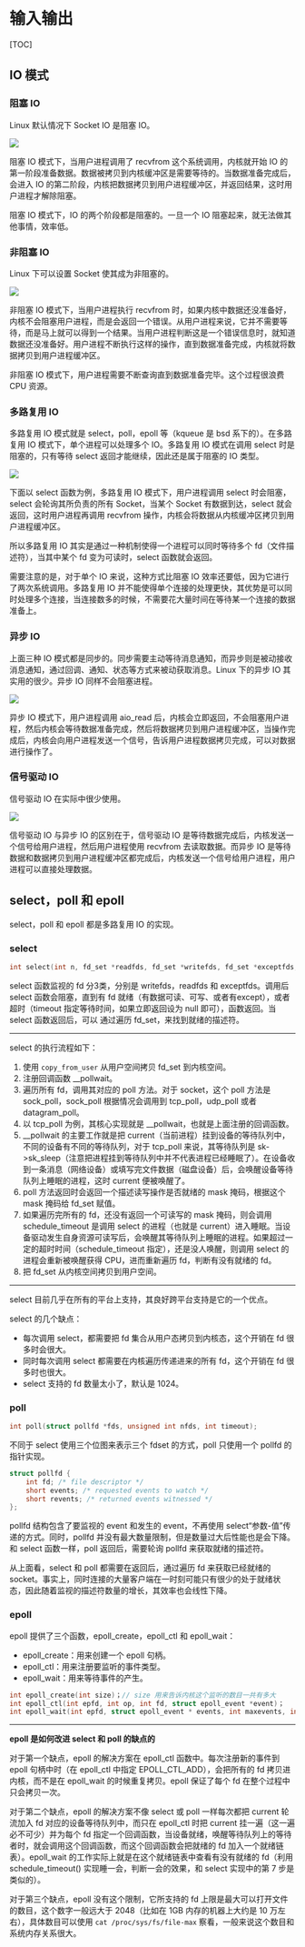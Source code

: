 # 输入输出

[TOC]

## IO 模式

### 阻塞 IO

Linux 默认情况下 Socket IO 是阻塞 IO。

![](_v_images/20190826090348545_31322.png)

阻塞 IO 模式下，当用户进程调用了 recvfrom 这个系统调用，内核就开始 IO 的第一阶段准备数据。数据被拷贝到内核缓冲区是需要等待的。当数据准备完成后，会进入 IO 的第二阶段，内核把数据拷贝到用户进程缓冲区，并返回结果，这时用户进程才解除阻塞。

阻塞 IO 模式下，IO 的两个阶段都是阻塞的。一旦一个 IO 阻塞起来，就无法做其他事情，效率低。

### 非阻塞 IO

Linux 下可以设置 Socket 使其成为非阻塞的。

![](_v_images/20190826092033424_19038.png)

非阻塞 IO 模式下，当用户进程执行 recvfrom 时，如果内核中数据还没准备好，内核不会阻塞用户进程，而是会返回一个错误。从用户进程来说，它并不需要等待，而是马上就可以得到一个结果。当用户进程判断这是一个错误信息时，就知道数据还没准备好。用户进程不断执行这样的操作，直到数据准备完成，内核就将数据拷贝到用户进程缓冲区。

非阻塞 IO 模式下，用户进程需要不断查询直到数据准备完毕。这个过程很浪费 CPU 资源。

### 多路复用 IO

多路复用 IO 模式就是 select，poll，epoll 等（kqueue 是 bsd 系下的）。在多路复用 IO 模式下，单个进程可以处理多个 IO。多路复用 IO 模式在调用 select 时是阻塞的，只有等待 select 返回才能继续，因此还是属于阻塞的 IO 类型。

![](_v_images/20190826092040289_22570.png)

下面以 select 函数为例，多路复用 IO 模式下，用户进程调用 select 时会阻塞，select 会轮询其所负责的所有 Socket，当某个 Socket 有数据到达，select 就会返回，这时用户进程再调用 recvfrom 操作，内核会将数据从内核缓冲区拷贝到用户进程缓冲区。

所以多路复用 IO 其实是通过一种机制使得一个进程可以同时等待多个 fd（文件描述符），当其中某个 fd 变为可读时，select 函数就会返回。

需要注意的是，对于单个 IO 来说，这种方式比阻塞 IO 效率还要低，因为它进行了两次系统调用。多路复用 IO 并不能使得单个连接的处理更快，其优势是可以同时处理多个连接，当连接数多的时候，不需要花大量时间在等待某一个连接的数据准备上。

### 异步 IO

上面三种 IO 模式都是同步的。同步需要主动等待消息通知，而异步则是被动接收消息通知，通过回调、通知、状态等方式来被动获取消息。Linux 下的异步 IO 其实用的很少。异步 IO 同样不会阻塞进程。

![](_v_images/20190826092047298_3437.png)

异步 IO 模式下，用户进程调用 aio_read 后，内核会立即返回，不会阻塞用户进程，然后内核会等待数据准备完成，然后将数据拷贝到用户进程缓冲区，当操作完成后，内核会向用户进程发送一个信号，告诉用户进程数据拷贝完成，可以对数据进行操作了。

### 信号驱动 IO

信号驱动 IO 在实际中很少使用。

![](_v_images/20190826095859154_23884.png)

信号驱动 IO 与异步 IO 的区别在于，信号驱动 IO 是等待数据完成后，内核发送一个信号给用户进程，然后用户进程使用 recvfrom 去读取数据。而异步 IO 是等待数据和数据拷贝到用户进程缓冲区都完成后，内核发送一个信号给用户进程，用户进程可以直接处理数据。

## select，poll 和 epoll

select，poll 和 epoll 都是多路复用 IO 的实现。

### select

```c
int select(int n, fd_set *readfds, fd_set *writefds, fd_set *exceptfds, struct timeval *timeout);
```

select 函数监视的 fd 分3类，分别是 writefds，readfds 和 exceptfds。调用后 select 函数会阻塞，直到有 fd 就绪（有数据可读、可写、或者有except），或者超时（timeout 指定等待时间，如果立即返回设为 null 即可），函数返回。当 select 函数返回后，可以 通过遍历 fd_set，来找到就绪的描述符。

---

select 的执行流程如下：

1. 使用 `copy_from_user` 从用户空间拷贝 fd_set 到内核空间。
2. 注册回调函数 __pollwait。
3. 遍历所有 fd，调用其对应的 poll 方法。对于 socket，这个 poll 方法是 sock_poll，sock_poll 根据情况会调用到 tcp_poll，udp_poll 或者 datagram_poll。
4. 以 tcp_poll 为例，其核心实现就是 __pollwait，也就是上面注册的回调函数。
5. __pollwait 的主要工作就是把 current（当前进程）挂到设备的等待队列中，不同的设备有不同的等待队列，对于 tcp_poll 来说，其等待队列是 sk->sk_sleep（注意把进程挂到等待队列中并不代表进程已经睡眠了）。在设备收到一条消息（网络设备）或填写完文件数据（磁盘设备）后，会唤醒设备等待队列上睡眠的进程，这时 current 便被唤醒了。
6. poll 方法返回时会返回一个描述读写操作是否就绪的 mask 掩码，根据这个 mask 掩码给 fd_set 赋值。
7. 如果遍历完所有的 fd，还没有返回一个可读写的 mask 掩码，则会调用 schedule_timeout 是调用 select 的进程（也就是 current）进入睡眠。当设备驱动发生自身资源可读写后，会唤醒其等待队列上睡眠的进程。如果超过一定的超时时间（schedule_timeout 指定），还是没人唤醒，则调用 select 的进程会重新被唤醒获得 CPU，进而重新遍历 fd，判断有没有就绪的 fd。
8. 把 fd_set 从内核空间拷贝到用户空间。

---

select 目前几乎在所有的平台上支持，其良好跨平台支持是它的一个优点。

select 的几个缺点：

- 每次调用 select，都需要把 fd 集合从用户态拷贝到内核态，这个开销在 fd 很多时会很大。
- 同时每次调用 select 都需要在内核遍历传递进来的所有 fd，这个开销在 fd 很多时也很大。
- select 支持的 fd 数量太小了，默认是 1024。

### poll

```c
int poll(struct pollfd *fds, unsigned int nfds, int timeout);
```

不同于 select 使用三个位图来表示三个 fdset 的方式，poll 只使用一个 pollfd 的指针实现。

```c
struct pollfd {
    int fd; /* file descriptor */
    short events; /* requested events to watch */
    short revents; /* returned events witnessed */
};
```

pollfd 结构包含了要监视的 event 和发生的 event，不再使用 select“参数-值”传递的方式。同时，pollfd 并没有最大数量限制，但是数量过大后性能也是会下降。 和 select 函数一样，poll 返回后，需要轮询 pollfd 来获取就绪的描述符。

从上面看，select 和 poll 都需要在返回后，通过遍历 fd 来获取已经就绪的 socket。事实上，同时连接的大量客户端在一时刻可能只有很少的处于就绪状态，因此随着监视的描述符数量的增长，其效率也会线性下降。

### epoll

epoll 提供了三个函数，epoll_create，epoll_ctl 和 epoll_wait：

- epoll_create：用来创建一个 epoll 句柄。
- epoll_ctl：用来注册要监听的事件类型。
- epoll_wait：用来等待事件的产生。

```c
int epoll_create(int size)；// size 用来告诉内核这个监听的数目一共有多大
int epoll_ctl(int epfd, int op, int fd, struct epoll_event *event)；
int epoll_wait(int epfd, struct epoll_event * events, int maxevents, int timeout);
```

---

**epoll 是如何改进 select 和 poll 的缺点的**

对于第一个缺点，epoll 的解决方案在 epoll_ctl 函数中。每次注册新的事件到 epoll 句柄中时（在 epoll_ctl 中指定 EPOLL_CTL_ADD），会把所有的 fd 拷贝进内核，而不是在 epoll_wait 的时候重复拷贝。epoll 保证了每个 fd 在整个过程中只会拷贝一次。

对于第二个缺点，epoll 的解决方案不像 select 或 poll 一样每次都把 current 轮流加入 fd 对应的设备等待队列中，而只在 epoll_ctl 时把 current 挂一遍（这一遍必不可少）并为每个 fd 指定一个回调函数，当设备就绪，唤醒等待队列上的等待者时，就会调用这个回调函数，而这个回调函数会把就绪的 fd 加入一个就绪链表）。epoll_wait 的工作实际上就是在这个就绪链表中查看有没有就绪的 fd（利用 schedule_timeout() 实现睡一会，判断一会的效果，和 select 实现中的第 7 步是类似的）。

对于第三个缺点，epoll 没有这个限制，它所支持的 fd 上限是最大可以打开文件的数目，这个数字一般远大于 2048（比如在 1GB 内存的机器上大约是 10 万左右），具体数目可以使用 `cat /proc/sys/fs/file-max` 察看，一般来说这个数目和系统内存关系很大。